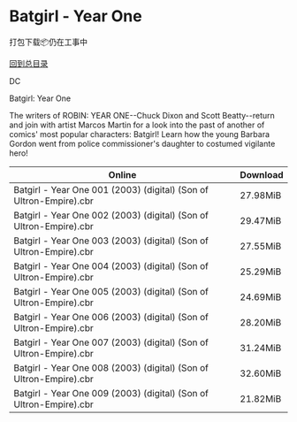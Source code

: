 # Batgirl - Year One

打包下载📦仍在工事中

[回到总目录](/Catalogs.md)

DC

Batgirl: Year One

The writers of ROBIN: YEAR ONE--Chuck Dixon and Scott Beatty--return and join with artist Marcos Martin for a look into the past of another of comics' most popular characters: Batgirl! Learn how the young Barbara Gordon went from police commissioner's daughter to costumed vigilante hero!





Online | Download
--- | ---
Batgirl - Year One 001 (2003) (digital) (Son of Ultron-Empire).cbr | 27.98MiB
Batgirl - Year One 002 (2003) (digital) (Son of Ultron-Empire).cbr | 29.47MiB
Batgirl - Year One 003 (2003) (digital) (Son of Ultron-Empire).cbr | 27.55MiB
Batgirl - Year One 004 (2003) (digital) (Son of Ultron-Empire).cbr | 25.29MiB
Batgirl - Year One 005 (2003) (digital) (Son of Ultron-Empire).cbr | 24.69MiB
Batgirl - Year One 006 (2003) (digital) (Son of Ultron-Empire).cbr | 28.20MiB
Batgirl - Year One 007 (2003) (digital) (Son of Ultron-Empire).cbr | 31.24MiB
Batgirl - Year One 008 (2003) (digital) (Son of Ultron-Empire).cbr | 32.60MiB
Batgirl - Year One 009 (2003) (digital) (Son of Ultron-Empire).cbr | 21.82MiB